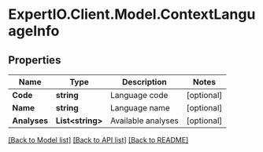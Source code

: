 
# ExpertIO.Client.Model.ContextLanguageInfo

## Properties

Name | Type | Description | Notes
------------ | ------------- | ------------- | -------------
**Code** | **string** | Language code | [optional] 
**Name** | **string** | Language name | [optional] 
**Analyses** | **List&lt;string&gt;** | Available analyses | [optional] 

[[Back to Model list]](../README.md#documentation-for-models)
[[Back to API list]](../README.md#documentation-for-api-endpoints)
[[Back to README]](../README.md)

